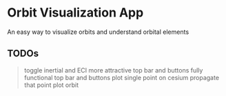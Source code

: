 # Orbit Visualization App

An easy way to visualize orbits and understand orbital elements

## TODOs

> toggle inertial and ECI
> more attractive top bar and buttons
> fully functional top bar and buttons
> plot single point on cesium
> propagate that point
> plot orbit 